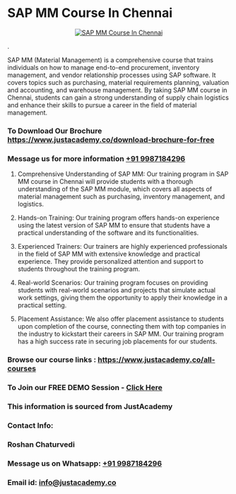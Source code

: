 # SAP MM Course In Chennai

<p align="center">
  <a href="https://justacademy.co/course-detail/sap-mm-training">
    <img src="https://justacademy.co/storage2/course_image/1709190408_course_image.webp" alt="SAP MM Course In Chennai">
  </a>
</p>
.

SAP MM (Material Management) is a comprehensive course that trains individuals on how to manage end-to-end procurement, inventory management, and vendor relationship processes using SAP software. It covers topics such as purchasing, material requirements planning, valuation and accounting, and warehouse management. By taking SAP MM course in Chennai, students can gain a strong understanding of supply chain logistics and enhance their skills to pursue a career in the field of material management.
### To Download Our Brochure https://www.justacademy.co/download-brochure-for-free
### Message us for more information [+91 9987184296](https://api.whatsapp.com/send?phone=919987184296)
1) Comprehensive Understanding of SAP MM: Our training program in SAP MM course in Chennai will provide students with a thorough understanding of the SAP MM module, which covers all aspects of material management such as purchasing, inventory management, and logistics.

2) Hands-on Training: Our training program offers hands-on experience using the latest version of SAP MM to ensure that students have a practical understanding of the software and its functionalities.

3) Experienced Trainers: Our trainers are highly experienced professionals in the field of SAP MM with extensive knowledge and practical experience. They provide personalized attention and support to students throughout the training program.

4) Real-world Scenarios: Our training program focuses on providing students with real-world scenarios and projects that simulate actual work settings, giving them the opportunity to apply their knowledge in a practical setting.

5) Placement Assistance: We also offer placement assistance to students upon completion of the course, connecting them with top companies in the industry to kickstart their careers in SAP MM. Our training program has a high success rate in securing job placements for our students.

### Browse our course links : https://www.justacademy.co/all-courses 
### To Join our FREE DEMO Session - [Click Here](https://www.justacademy.co/register-for-course-demo)


### This information is sourced from JustAcademy
### Contact Info:
### Roshan Chaturvedi
### Message us on Whatsapp: [+91 9987184296](https://api.whatsapp.com/send?phone=919987184296)
### Email id: [info@justacademy.co](mailto:info@justacademy.co)
                    